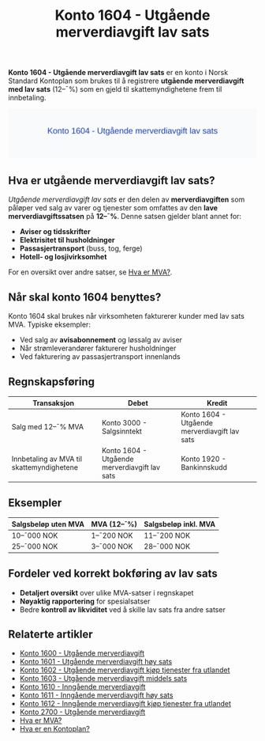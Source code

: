 ﻿---
title: "Konto 1604 - Utgående merverdiavgift lav sats"
seoTitle: "Konto 1604 | Utgående MVA lav sats | Kontoplan"
description: "Konto 1604 brukes til å registrere utgående merverdiavgift med lav sats (12 %) som gjeld frem til innbetaling. Se regler, bokføring, satser og praktiske eksempler."
summary: "Konto 1604: utgående MVA med lav sats. Hva den brukes til og hvordan bokføre korrekt."
---

**Konto 1604 - Utgående merverdiavgift lav sats** er en konto i Norsk Standard Kontoplan som brukes til å registrere **utgående merverdiavgift med lav sats** (12–¯%) som en gjeld til skattemyndighetene frem til innbetaling.

![Illustrasjon av konto 1604 utgående merverdiavgift lav sats](1604-utgaende-merverdiavgift-lav-sats-image.svg)

## Hva er utgående merverdiavgift lav sats?

*Utgående merverdiavgift lav sats* er den delen av **merverdiavgiften** som påløper ved salg av varer og tjenester som omfattes av den **lave merverdiavgiftssatsen** på **12–¯%**. Denne satsen gjelder blant annet for:

* **Aviser og tidsskrifter**
* **Elektrisitet til husholdninger**
* **Passasjertransport** (buss, tog, ferge)
* **Hotell- og losjivirksomhet**

For en oversikt over andre satser, se [Hva er MVA?](/blogs/regnskap/hva-er-moms-mva "Hva er MVA? MVA-regnskapsføring og merverdiavgift").

## Når skal konto 1604 benyttes?

Konto 1604 skal brukes når virksomheten fakturerer kunder med lav sats MVA. Typiske eksempler:

* Ved salg av **avisabonnement** og løssalg av aviser
* Når strømleverandører fakturerer husholdninger
* Ved fakturering av passasjertransport innenlands

## Regnskapsføring

| Transaksjon                                    | Debet                                   | Kredit                                           |
|------------------------------------------------|-----------------------------------------|--------------------------------------------------|
| Salg med 12–¯% MVA                              | Konto 3000 - Salgsinntekt               | Konto 1604 - Utgående merverdiavgift lav sats     |
| Innbetaling av MVA til skattemyndighetene      | Konto 1604 - Utgående merverdiavgift lav sats | Konto 1920 - Bankinnskudd                        |

## Eksempler

| Salgsbeløp uten MVA | MVA (12–¯%)  | Salgsbeløp inkl. MVA |
|---------------------|-------------|----------------------|
| 10–¯000 NOK          | 1–¯200 NOK   | 11–¯200 NOK           |
| 25–¯000 NOK          | 3–¯000 NOK   | 28–¯000 NOK           |

## Fordeler ved korrekt bokføring av lav sats

* **Detaljert oversikt** over ulike MVA-satser i regnskapet
* **Nøyaktig rapportering** for spesialsatser
* Bedre **kontroll av likviditet** ved å skille lav sats fra andre satser

## Relaterte artikler

* [Konto 1600 - Utgående merverdiavgift](/blogs/kontoplan/1600-utgaende-merverdiavgift "Konto 1600 - Utgående merverdiavgift")
* [Konto 1601 - Utgående merverdiavgift høy sats](/blogs/kontoplan/1601-utgaende-merverdiavgift-hoy-sats "Konto 1601 - Utgående merverdiavgift høy sats")
* [Konto 1602 - Utgående merverdiavgift kjøp tjenester fra utlandet](/blogs/kontoplan/1602-utgaende-merverdiavgift-kjop-tjen-fra-utlandet "Konto 1602 - Utgående merverdiavgift kjøp tjenester fra utlandet")
* [Konto 1603 - Utgående merverdiavgift middels sats](/blogs/kontoplan/1603-utgaende-merverdiavgift-middels-sats "Konto 1603 - Utgående merverdiavgift middels sats")
* [Konto 1610 - Inngående merverdiavgift](/blogs/kontoplan/1610-inngaaende-merverdiavgift "Konto 1610 - Inngående merverdiavgift")
* [Konto 1611 - Inngående merverdiavgift høy sats](/blogs/kontoplan/1611-inngaaende-merverdiavgift-hoy-sats "Konto 1611 - Inngående merverdiavgift høy sats")
* [Konto 1612 - Inngående merverdiavgift kjøp tjenester fra utlandet](/blogs/kontoplan/1612-inngaaende-merverdiavgift-kjop-tjen-fra-utlandet "Konto 1612 - Inngående merverdiavgift kjøp tjenester fra utlandet")
* [Konto 2700 - Utgående merverdiavgift](/blogs/kontoplan/2700-utgaende-merverdiavgift "Konto 2700 - Utgående merverdiavgift")
* [Hva er MVA?](/blogs/regnskap/hva-er-moms-mva "Hva er MVA? MVA-regnskapsføring og merverdiavgift")
* [Hva er en Kontoplan?](/blogs/regnskap/hva-er-kontoplan "Hva er en Kontoplan? Komplett Guide til Kontoplaner i Norsk Regnskap")






